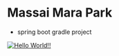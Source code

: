 # Massai Mara Park

+ spring boot gradle project

[![Hello World!!](https://github.com/twocold2/massai_mara_park01/actions/workflows/01helloworld.yaml/badge.svg)](https://github.com/twocold2/massai_mara_park01/actions/workflows/01helloworld.yaml)
